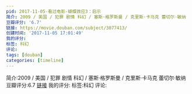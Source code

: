 ```yaml
---
pid: 2017-11-05-看过电影-蝴蝶效应3：启示
简介: 2009 / 美国 / 犯罪 剧情 科幻 / 塞斯·格罗斯曼 / 克里斯·卡马克 蕾切尔·敏纳
豆瓣评分: '6.7'
链接: https://movie.douban.com/subject/3077413/
创建时间: '2017-11-05 17:01:49'
我的评分:
标签: 科幻
评论:
tags: [douban]
categories: [timeline]
---
```

简介:2009 / 美国 / 犯罪 剧情 科幻 / 塞斯·格罗斯曼 / 克里斯·卡马克 蕾切尔·敏纳
豆瓣评分:6.7
[链接](https://movie.douban.com/subject/3077413/)
我的评分:
标签:科幻
评论:
